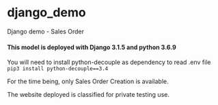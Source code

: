# django_demo
Django demo - Sales Order

#### This model is deployed with Django 3.1.5 and python 3.6.9

You will need to install python-decouple as dependency to read .env file
``` pip3 install python-decouple==3.4 ```

For the time being, only Sales Order Creation is available.

The website deployed is classified for private testing use.